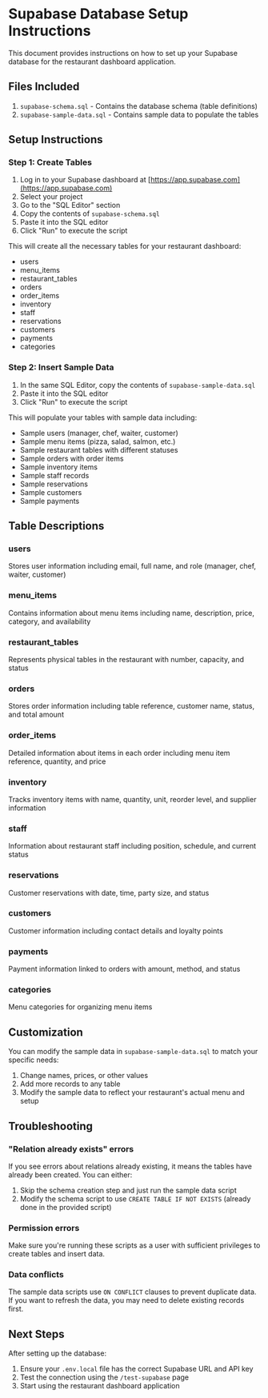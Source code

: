 # Supabase Database Setup Instructions

This document provides instructions on how to set up your Supabase database for the restaurant dashboard application.

## Files Included

1. `supabase-schema.sql` - Contains the database schema (table definitions)
2. `supabase-sample-data.sql` - Contains sample data to populate the tables

## Setup Instructions

### Step 1: Create Tables

1. Log in to your Supabase dashboard at [https://app.supabase.com](https://app.supabase.com)
2. Select your project
3. Go to the "SQL Editor" section
4. Copy the contents of `supabase-schema.sql`
5. Paste it into the SQL editor
6. Click "Run" to execute the script

This will create all the necessary tables for your restaurant dashboard:
- users
- menu_items
- restaurant_tables
- orders
- order_items
- inventory
- staff
- reservations
- customers
- payments
- categories

### Step 2: Insert Sample Data

1. In the same SQL Editor, copy the contents of `supabase-sample-data.sql`
2. Paste it into the SQL editor
3. Click "Run" to execute the script

This will populate your tables with sample data including:
- Sample users (manager, chef, waiter, customer)
- Sample menu items (pizza, salad, salmon, etc.)
- Sample restaurant tables with different statuses
- Sample orders with order items
- Sample inventory items
- Sample staff records
- Sample reservations
- Sample customers
- Sample payments

## Table Descriptions

### users
Stores user information including email, full name, and role (manager, chef, waiter, customer)

### menu_items
Contains information about menu items including name, description, price, category, and availability

### restaurant_tables
Represents physical tables in the restaurant with number, capacity, and status

### orders
Stores order information including table reference, customer name, status, and total amount

### order_items
Detailed information about items in each order including menu item reference, quantity, and price

### inventory
Tracks inventory items with name, quantity, unit, reorder level, and supplier information

### staff
Information about restaurant staff including position, schedule, and current status

### reservations
Customer reservations with date, time, party size, and status

### customers
Customer information including contact details and loyalty points

### payments
Payment information linked to orders with amount, method, and status

### categories
Menu categories for organizing menu items

## Customization

You can modify the sample data in `supabase-sample-data.sql` to match your specific needs:
1. Change names, prices, or other values
2. Add more records to any table
3. Modify the sample data to reflect your restaurant's actual menu and setup

## Troubleshooting

### "Relation already exists" errors
If you see errors about relations already existing, it means the tables have already been created. You can either:
1. Skip the schema creation step and just run the sample data script
2. Modify the schema script to use `CREATE TABLE IF NOT EXISTS` (already done in the provided script)

### Permission errors
Make sure you're running these scripts as a user with sufficient privileges to create tables and insert data.

### Data conflicts
The sample data scripts use `ON CONFLICT` clauses to prevent duplicate data. If you want to refresh the data, you may need to delete existing records first.

## Next Steps

After setting up the database:
1. Ensure your `.env.local` file has the correct Supabase URL and API key
2. Test the connection using the `/test-supabase` page
3. Start using the restaurant dashboard application
